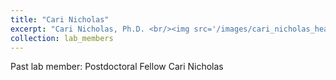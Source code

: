 ```yaml
---
title: "Cari Nicholas"
excerpt: "Cari Nicholas, Ph.D. <br/><img src='/images/cari_nicholas_headshot.jpg' style='width:500px;height:700px;'>"
collection: lab_members
---
```


Past lab member: Postdoctoral Fellow Cari Nicholas

